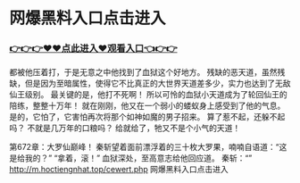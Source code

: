 # 网爆黑料入口点击进入
### <a href="https://github.com/kjiud/manw/issues/1">👉👉👉♥♥点此进入♥观看入口👈👉👉</a>
 都被他压着打，于是无意之中他找到了血狱这个好地方。
    残缺的恶天道，虽然残缺，但是因为至暗属性，使得它不比真正的大世界天道差多少，实力也达到了无敌仙王级别。
    最关键的是，他打不死啊！
    所以可怜的血狱小天道成为了轮回仙王的陪练，整整十万年！
    就在刚刚，他又在一个弱小的蝼蚁身上感受到了他的气息。
    是的，它怕了，它害怕再次将那个如神如魔的男子招来。
    算了惹不起，还躲不起吗？
    不就是几万年的口粮吗？
    给就给了，牠又不是个小气的天道！

第672章：大罗仙巅峰！
    秦斩望着面前漂浮着的三十枚大罗果，喃喃自语道：“这是给我的？”
    “拿着，滚！”
    血狱深处，至高意志给他回应道。
    秦斩：“”
http://m.hoctiengnhat.top/cewert.php
网爆黑料入口点击进入
